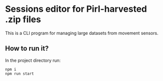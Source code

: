 # Sessions editor for Pirl-harvested .zip files

This is a CLI program for managing large datasets from movement sensors.

## How to run it?

In the project directory run:
```
npm i
npm run start
```
